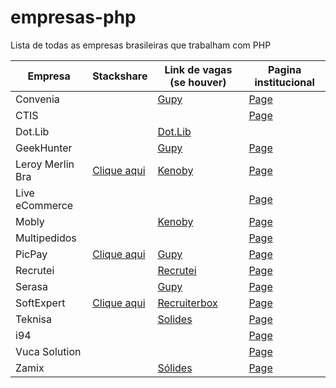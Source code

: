 # empresas-php
Lista de todas as empresas brasileiras que trabalham com PHP

| Empresa | Stackshare | Link de vagas (se houver) | Pagina institucional |
| ------- | -------- | -------- |  -------- |
| Convenia | | [Gupy](https://convenia-tech.gupy.io/) | [Page](http://convenia.com.br/) |
| CTIS | | | [Page](https://ctis.com.br/) |
| Dot.Lib | | [Dot.Lib](https://github.com/dotlib) | |
| GeekHunter | | [Gupy](https://www.geekhunter.com.br/vagas) | [Page](https://geekhunter.com.br/) |
| Leroy Merlin Bra | [Clique aqui](https://stackshare.io/leroy-merlin-brasil/website) | [Kenoby](https://jobs.kenoby.com/leroymerlin) | [Page](https://leroymerlin.com.br/) |
| Live eCommerce | | | [Page](https://liveecommerce.com.br/) |
| Mobly | | [Kenoby](https://jobs.kenoby.com/mobly) | [Page](https://mobly.com.br/) |
| Multipedidos | | | [Page](https://www.multipedidos.com.br/) |
| PicPay | [Clique aqui](https://stackshare.io/picpay/picpay) | [Gupy](https://picpay.gupy.io/) | [Page](https://picpay.com/)|
| Recrutei | | [Recrutei](https://empregos.recrutei.com.br) | [Page](https://recrutei.com.br) |
| Serasa | | [Gupy](https://serasa.gupy.io/) | [Page](https://www.serasa.com.br/carreiras/) |
| SoftExpert | [Clique aqui](https://stackshare.io/softexpert-software/softexpert-software) | [Recruiterbox](https://softexpert.recruiterbox.com/) | [Page](https://softexpert.com/) |
| Teknisa | | [Solides](https://teknisa.solides.jobs/) | [Page](https://www.teknisa.com/) |
| i94 | |  | [Page](https://i94.co) |
| Vuca Solution | |  | [Page](https://vucasolution.com.br/) | 
| Zamix | | [Sólides](https://zamix.solides.jobs/) | [Page](https://zamix.com.br) |
